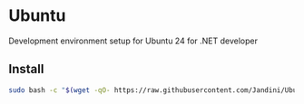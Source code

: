 # Ubuntu

Development environment setup for Ubuntu 24 for .NET developer

## Install
```bash
sudo bash -c "$(wget -qO- https://raw.githubusercontent.com/Jandini/Ubuntu/refs/heads/main/install.sh)"
```
